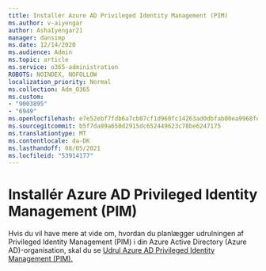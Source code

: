 ```yaml
---
title: Installér Azure AD Privileged Identity Management (PIM)
ms.author: v-aiyengar
author: AshaIyengar21
manager: dansimp
ms.date: 12/14/2020
ms.audience: Admin
ms.topic: article
ms.service: o365-administration
ROBOTS: NOINDEX, NOFOLLOW
localization_priority: Normal
ms.collection: Adm_O365
ms.custom:
- "9003895"
- "6949"
ms.openlocfilehash: e7e52ebf7fdb6a7cb07cf1d960fc14263ad0dbfab00ea9968feabbfa4b05c975
ms.sourcegitcommit: b5f7da89a650d2915dc652449623c78be6247175
ms.translationtype: MT
ms.contentlocale: da-DK
ms.lasthandoff: 08/05/2021
ms.locfileid: "53914177"
---
```

# <a name="deploy-azure-ad-privileged-identity-management-pim"></a>Installér Azure AD Privileged Identity Management (PIM)

Hvis du vil have mere at vide om, hvordan du planlægger udrulningen af Privileged Identity Management (PIM) i din Azure Active Directory (Azure AD)-organisation, skal du se [Udrul Azure AD Privileged Identity Management (PIM).](https://go.microsoft.com/fwlink/?linkid=2132095)